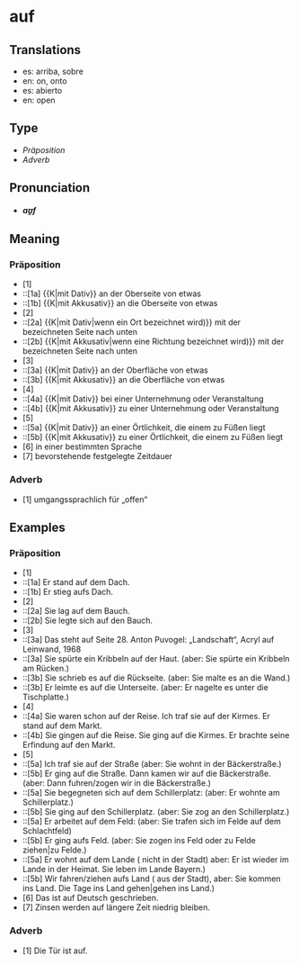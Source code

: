# auf
## Translations
- es: arriba, sobre
- en: on, onto
- es: abierto
- en: open
## Type
- _Präposition_
- _Adverb_
## Pronunciation
- **_aʊ̯f_**
## Meaning
### Präposition
- [1] 
- ::[1a] {{K|mit Dativ}} an der Oberseite von etwas
- ::[1b] {{K|mit Akkusativ}} an die Oberseite von etwas
- [2]
- ::[2a] {{K|mit Dativ|wenn ein Ort bezeichnet wird)}} mit der bezeichneten Seite nach unten
- ::[2b] {{K|mit Akkusativ|wenn eine Richtung bezeichnet wird)}} mit der bezeichneten Seite nach unten
- [3]
- ::[3a] {{K|mit Dativ}} an der Oberfläche von etwas
- ::[3b] {{K|mit Akkusativ}} an die Oberfläche von etwas
- [4]
- ::[4a] {{K|mit Dativ}} bei einer Unternehmung oder Veranstaltung
- ::[4b] {{K|mit Akkusativ}} zu einer Unternehmung oder Veranstaltung
- [5]
- ::[5a] {{K|mit Dativ}} an einer Örtlichkeit, die einem zu Füßen liegt
- ::[5b] {{K|mit Akkusativ}} zu einer Örtlichkeit, die einem zu Füßen liegt
- [6] in einer bestimmten Sprache
- [7] bevorstehende festgelegte Zeitdauer
### Adverb
- [1] umgangssprachlich für „offen“
## Examples
### Präposition
- [1]
- ::[1a] Er stand auf dem Dach.
- ::[1b] Er stieg aufs Dach.
- [2] 
- ::[2a] Sie lag auf dem Bauch.
- ::[2b] Sie legte sich auf den Bauch.
- [3]
- ::[3a] Das steht auf Seite 28. Anton Puvogel: „Landschaft“, Acryl auf Leinwand, 1968
- ::[3a] Sie spürte ein Kribbeln auf der Haut. (aber: Sie spürte ein Kribbeln am Rücken.)
- ::[3b] Sie schrieb es auf die Rückseite. (aber: Sie malte es an die Wand.)
- ::[3b] Er leimte es auf die Unterseite. (aber: Er nagelte es unter die Tischplatte.)
- [4]
- ::[4a] Sie waren schon auf der Reise. Ich traf sie auf der Kirmes. Er stand auf dem Markt.
- ::[4b] Sie gingen auf die Reise. Sie ging auf die Kirmes. Er brachte seine Erfindung auf den Markt.
- [5]
- ::[5a] Ich traf sie auf der Straße (aber: Sie wohnt in der Bäckerstraße.)
- ::[5b] Er ging auf die Straße. Dann kamen wir auf die Bäckerstraße. (aber: Dann fuhren/zogen wir in die Bäckerstraße.)
- ::[5a] Sie begegneten sich auf dem Schillerplatz: (aber: Er wohnte am Schillerplatz.)
- ::[5b] Sie ging auf den Schillerplatz. (aber: Sie zog an den Schillerplatz.)
- ::[5a] Er arbeitet auf dem Feld: (aber: Sie trafen sich im Felde  auf dem Schlachtfeld)
- ::[5b] Er ging aufs Feld. (aber: Sie zogen ins Feld oder zu Felde ziehen|zu Felde.)
- ::[5a] Er wohnt auf dem Lande ( nicht in der Stadt) aber: Er ist wieder im Lande  in der Heimat. Sie leben im Lande Bayern.)
- ::[5b] Wir fahren/ziehen aufs Land ( aus der Stadt), aber: Sie kommen ins Land. Die Tage ins Land gehen|gehen ins Land.)
- [6] Das ist auf Deutsch geschrieben.
- [7] Zinsen werden auf längere Zeit niedrig bleiben.
### Adverb
- [1] Die Tür ist auf.

